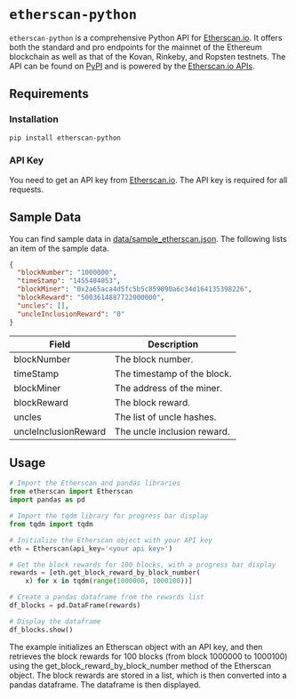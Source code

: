 # `etherscan-python`

`etherscan-python` is a comprehensive Python API for [Etherscan.io](https://etherscan.io/).  It offers both the standard and pro endpoints for the mainnet of the Ethereum blockchain as well as that of the Kovan, Rinkeby, and Ropsten testnets. The API can be found on [PyPI](https://pypi.org/project/etherscan-python/) and is powered by the [Etherscan.io APIs](https://etherscan.io/apis#misc). 

## Requirements

### Installation

```bash
pip install etherscan-python
```

### API Key

You need to get an API key from [Etherscan.io](https://etherscan.io/apis#misc). The API key is required for all requests.

## Sample Data

You can find sample data in [data/sample_etherscan.json](../data/sample_etherscan.json). The following lists an item of the sample data.

```json
{
  "blockNumber": "1000000",
  "timeStamp": "1455404053",
  "blockMiner": "0x2a65aca4d5fc5b5c859090a6c34d164135398226",
  "blockReward": "5003614887722000000",
  "uncles": [],
  "uncleInclusionReward": "0"
}
```

| Field                | Description                 |
| -------------------- | --------------------------- |
| blockNumber          | The block number.           |
| timeStamp            | The timestamp of the block. |
| blockMiner           | The address of the miner.   |
| blockReward          | The block reward.           |
| uncles               | The list of uncle hashes.   |
| uncleInclusionReward | The uncle inclusion reward. |

## Usage

```python
# Import the Etherscan and pandas libraries
from etherscan import Etherscan
import pandas as pd

# Import the tqdm library for progress bar display
from tqdm import tqdm

# Initialize the Etherscan object with your API key
eth = Etherscan(api_key='<your api key>')

# Get the block rewards for 100 blocks, with a progress bar display
rewards = [eth.get_block_reward_by_block_number(
    x) for x in tqdm(range(1000000, 1000100))]

# Create a pandas dataframe from the rewards list
df_blocks = pd.DataFrame(rewards)

# Display the dataframe
df_blocks.show()
```

The example initializes an Etherscan object with an API key, and then retrieves the block rewards for 100 blocks (from block 1000000 to 1000100) using the get_block_reward_by_block_number method of the Etherscan object. The block rewards are stored in a list, which is then converted into a pandas dataframe. The dataframe is then displayed.


